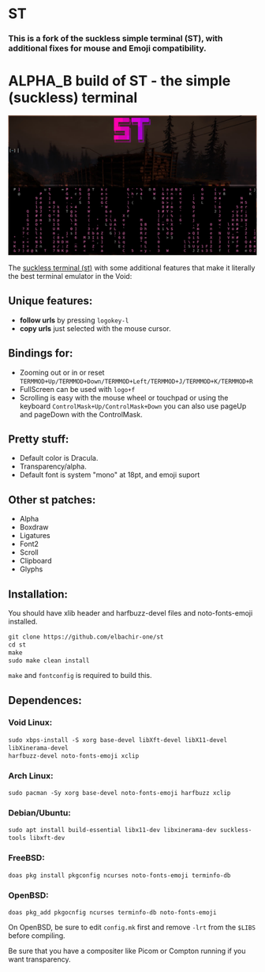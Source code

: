 # ST

### This is a fork of the suckless simple terminal (ST), with additional fixes for mouse and Emoji compatibility.

# ALPHA_B build of ST - the simple (suckless) terminal

![ST](st.jpg)

The [suckless terminal (st)](https://st.suckless.org/) with some additional
features that make it literally the best terminal emulator in the Void:

## Unique features:

+ **follow urls** by pressing `logokey-l`
+ **copy urls** just selected with the mouse cursor.

## Bindings for:

+ Zooming out or in or reset `TERMMOD+Up/TERMMOD+Down/TERMMOD+Left/TERMMOD+J/TERMMOD+K/TERMMOD+R`
+ FullScreen can be used with `logo+f`
+ Scrolling is easy with the mouse wheel or touchpad or using the keyboard `ControlMask+Up/ControlMask+Down` you can also use pageUp and pageDown with the ControlMask.

## Pretty stuff:

+ Default color is Dracula.
+ Transparency/alpha.
+ Default font is system "mono" at 18pt, and emoji suport

## Other st patches:
+ Alpha
+ Boxdraw
+ Ligatures
+ Font2
+ Scroll
+ Clipboard
+ Glyphs

## Installation:

You should have xlib header and harfbuzz-devel files and noto-fonts-emoji installed.

```
git clone https://github.com/elbachir-one/st
cd st
make
sudo make clean install
```

`make` and `fontconfig` is required to build this.

## Dependences:

### Void Linux:

```
sudo xbps-install -S xorg base-devel libXft-devel libX11-devel libXinerama-devel
harfbuzz-devel noto-fonts-emoji xclip
```

### Arch Linux:

```
sudo pacman -Sy xorg base-devel noto-fonts-emoji harfbuzz xclip
```

### Debian/Ubuntu:

```
sudo apt install build-essential libx11-dev libxinerama-dev suckless-tools libxft-dev
```

### FreeBSD:

```
doas pkg install pkgconfig ncurses noto-fonts-emoji terminfo-db
```

### OpenBSD:

```
doas pkg_add pkgocnfig ncurses terminfo-db noto-fonts-emoji
```

On OpenBSD, be sure to edit `config.mk` first and remove `-lrt` from the
`$LIBS` before compiling.

Be sure that you have a compositer like Picom or Compton running if you
want transparency.
